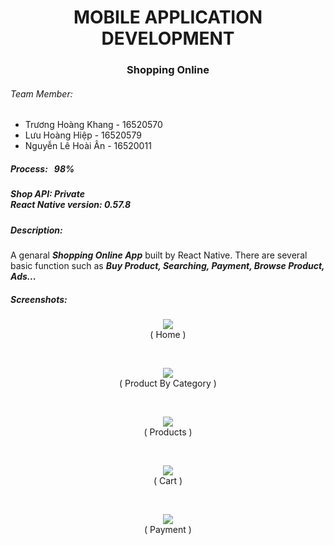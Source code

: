 <h1 align="center">MOBILE APPLICATION DEVELOPMENT</h1>
<h3 align="center">Shopping Online</h3>

<h6>Team Member:</h6>

   + Trương Hoàng Khang - 16520570
   + Lưu Hoàng Hiệp	- 16520579
   + Nguyễn Lê Hoài Ân - 16520011 

<h5>Process: &nbsp 98%</h5> 
<h5>Shop API: Private </br> React Native version: 0.57.8</h5>
<h5>Description:</h5>

<span> A genaral _**Shopping Online App**_ built by React Native. There are several basic function such as _**Buy Product, Searching, Payment, 
Browse Product, Ads...**_ </span>

<h5>Screenshots:</h5>

<p align="center"> 
 <img src="Screenshots/home.png">
   <br><span>( Home )</span>
 </p>
 <br>
 
 <p align="center"> 
 <img src="Screenshots/ProductByCategory.png">
   <br><span>( Product By Category )</span>
 </p>
 <br>
 
 <p align="center"> 
 <img src="Screenshots/Products.png">
   <br><span>( Products )</span>
 </p>
 <br>
 
  <p align="center"> 
 <img src="Screenshots/Cart.png">
   <br><span>( Cart )</span>
 </p>
 <br>
 
   <p align="center"> 
 <img src="Screenshots/Payment.png">
   <br><span>( Payment )</span>
 </p>
 <br>
